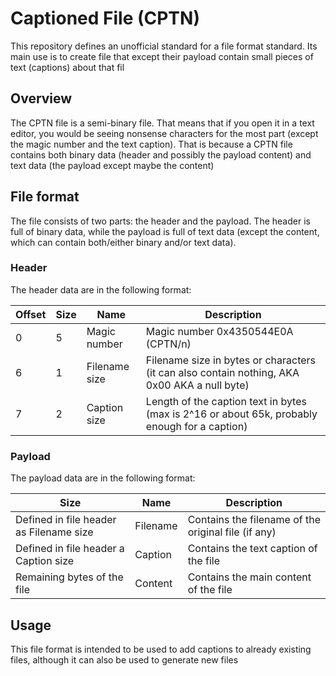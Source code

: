 # Captioned File (CPTN)

This repository defines an unofficial standard for a file format standard. Its main use is to create file that except their payload contain small pieces of text (captions) about that fil

## Overview

The CPTN file is a semi-binary file. That means that if you open it in a text editor, you would be seeing nonsense characters for the most part (except the magic number and the text caption). That is because a CPTN file contains both binary data (header and possibly the payload content) and text data (the payload except maybe the content)

## File format

The file consists of two parts: the header and the payload. The header is full of binary data, while the payload is full of text data (except the content, which can contain both/either binary and/or text data).

### Header

The header data are in the following format:

| Offset | Size | Name          | Description                                                                                   |
|--------|------|---------------|-----------------------------------------------------------------------------------------------|
| 0      | 5    | Magic number  | Magic number 0x4350544E0A (CPTN/n)                                                            |
| 6      | 1    | Filename size | Filename size in bytes or characters (it can also contain nothing, AKA 0x00 AKA a null byte)                    |
| 7      | 2    | Caption size  | Length of the caption text in bytes (max is 2^16 or about 65k, probably enough for a caption) |

### Payload

The payload data are in the following format:

| Size                                    | Name     | Description                                         |
|-----------------------------------------|----------|-----------------------------------------------------|
| Defined in file header as Filename size | Filename | Contains the filename of the original file (if any) |
| Defined in file header a Caption size   | Caption  | Contains the text caption of the file               |
| Remaining bytes of the file             | Content  | Contains the main content of the file               |

## Usage

This file format is intended to be used to add captions to already existing files, although it can also be used to generate new files
